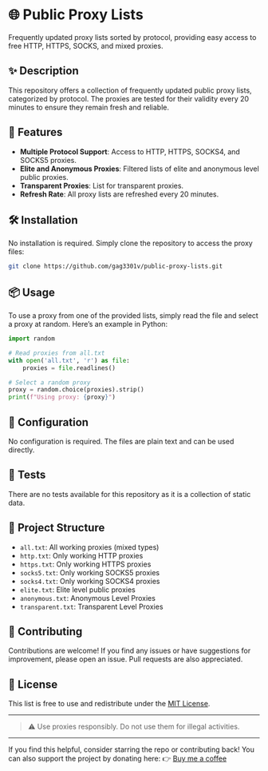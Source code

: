 # 🌐 Public Proxy Lists

Frequently updated proxy lists sorted by protocol, providing easy access to free HTTP, HTTPS, SOCKS, and mixed proxies.

## ✨ Description

This repository offers a collection of frequently updated public proxy lists, categorized by protocol. The proxies are tested for their validity every 20 minutes to ensure they remain fresh and reliable.

## 🚀 Features

- **Multiple Protocol Support**: Access to HTTP, HTTPS, SOCKS4, and SOCKS5 proxies.
- **Elite and Anonymous Proxies**: Filtered lists of elite and anonymous level public proxies.
- **Transparent Proxies**: List for transparent proxies.
- **Refresh Rate**: All proxy lists are refreshed every 20 minutes.

## 🛠️ Installation

No installation is required. Simply clone the repository to access the proxy files:

```sh
git clone https://github.com/gag3301v/public-proxy-lists.git
```

## 📦 Usage

To use a proxy from one of the provided lists, simply read the file and select a proxy at random. Here’s an example in Python:

```python
import random

# Read proxies from all.txt
with open('all.txt', 'r') as file:
    proxies = file.readlines()

# Select a random proxy
proxy = random.choice(proxies).strip()
print(f"Using proxy: {proxy}")
```

## 🔧 Configuration

No configuration is required. The files are plain text and can be used directly.

## 🧪 Tests

There are no tests available for this repository as it is a collection of static data.

## 📁 Project Structure

- `all.txt`: All working proxies (mixed types)
- `http.txt`: Only working HTTP proxies
- `https.txt`: Only working HTTPS proxies
- `socks5.txt`: Only working SOCKS5 proxies
- `socks4.txt`: Only working SOCKS4 proxies
- `elite.txt`: Elite level public proxies
- `anonymous.txt`: Anonymous Level Proxies
- `transparent.txt`: Transparent Level Proxies

## 🙌 Contributing

Contributions are welcome! If you find any issues or have suggestions for improvement, please open an issue. Pull requests are also appreciated.

## 📄 License

This list is free to use and redistribute under the [MIT License](LICENSE).

---

> ⚠️ Use proxies responsibly. Do not use them for illegal activities.

---

If you find this helpful, consider starring the repo or contributing back! You can also support the project by donating here:
👉 [Buy me a coffee](https://ko-fi.com/photowizard99)
